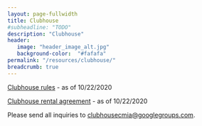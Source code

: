 ```yaml
---
layout: page-fullwidth
title: Clubhouse
#subheadline: "TODO"
description: "Clubhouse"
header:
   image: "header_image_alt.jpg"
   background-color:  "#fafafa"
permalink: "/resources/clubhouse/"
breadcrumb: true
---
```


<a href="/resources/clubhouse/clubhouse-rules-v6-2020-10-22.pdf">Clubhouse rules</a> - as of 10/22/2020

<a href="/resources/clubhouse/clubhouse-rental-agreement-v3-2020-10-22.pdf">Clubhouse rental agreement</a> - as of 10/22/2020

Please send all inquiries to <a href="mailto:clubhousecmia@googlegroups.com?subject=Carrollton Manor clubhouse inquiry">clubhousecmia@googlegroups.com</a>.
